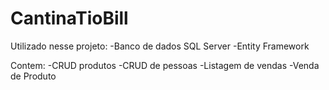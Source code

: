 # CantinaTioBill

Utilizado nesse projeto:
-Banco de dados SQL Server
-Entity Framework

Contem: 
-CRUD produtos 
-CRUD de pessoas 
-Listagem de vendas
-Venda de Produto

